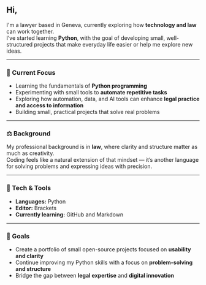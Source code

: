 ## Hi,

I'm a lawyer based in Geneva, currently exploring how **technology and law** can work together.  
I’ve started learning **Python**, with the goal of developing small, well-structured projects that make everyday life easier or help me explore new ideas.  

---

### 🔭 Current Focus  
- Learning the fundamentals of **Python programming**
- Experimenting with small tools to **automate repetitive tasks**  
- Exploring how automation, data, and AI tools can enhance **legal practice and access to information**  
- Building small, practical projects that solve real problems  

---

### ⚖️ Background  
My professional background is in **law**, where clarity and structure matter as much as creativity.  
Coding feels like a natural extension of that mindset — it’s another language for solving problems and expressing ideas with precision.   

---

### 🧰 Tech & Tools  
- **Languages:** Python 
- **Editor:** Brackets  
- **Currently learning:** GitHub and Markdown  

---

### 🎯 Goals  
- Create a portfolio of small open-source projects focused on **usability and clarity**  
- Continue improving my Python skills with a focus on **problem-solving and structure**  
- Bridge the gap between **legal expertise** and **digital innovation**  

